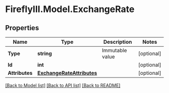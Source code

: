 # FireflyIII.Model.ExchangeRate

## Properties

Name | Type | Description | Notes
------------ | ------------- | ------------- | -------------
**Type** | **string** | Immutable value | [optional] 
**Id** | **int** |  | [optional] 
**Attributes** | [**ExchangeRateAttributes**](ExchangeRateAttributes.md) |  | [optional] 

[[Back to Model list]](../README.md#documentation-for-models) [[Back to API list]](../README.md#documentation-for-api-endpoints) [[Back to README]](../README.md)

